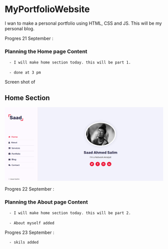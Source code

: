 # MyPortfolioWebsite
I wan to make a personal portfolio using HTML, CSS and JS. This will be my personal blog.

Progres 21 September :

   <h3> <b> Planning the Home page Content </b> </h3>
      
      - I will make home section today. this will be part 1.
      
      - done at 3 pm
      
 Screen shot of <h2>Home Section</h2>
 
 <img src ="https://github.com/SaadAhmedSalim/MyPortfolioWebsite/blob/master/Screenshot_2020-09-21%20Personal%20Portfolio%20Template.png">

Progres 22 September :

   <h3> <b> Planning the About page Content </b> </h3>
      
      - I will make home section today. this will be part 2.
      
      - About myself added

Progres 23 September :

      - skils added


